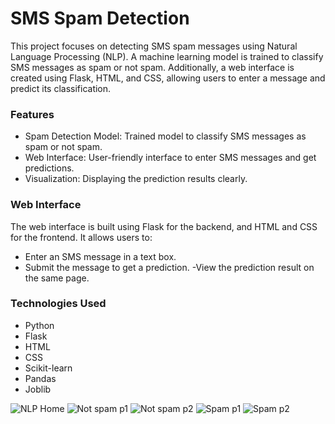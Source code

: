 # SMS Spam Detection
This project focuses on detecting SMS spam messages using Natural Language Processing (NLP). A machine learning model is trained to classify SMS messages as spam or not spam. 
Additionally, a web interface is created using Flask, HTML, and CSS, allowing users to enter a message and predict its classification.

### Features
- Spam Detection Model: Trained model to classify SMS messages as spam or not spam.
- Web Interface: User-friendly interface to enter SMS messages and get predictions.
- Visualization: Displaying the prediction results clearly.

### Web Interface
The web interface is built using Flask for the backend, and HTML and CSS for the frontend. It allows users to:

- Enter an SMS message in a text box.
- Submit the message to get a prediction.
-View the prediction result on the same page.

### Technologies Used
- Python
- Flask
- HTML
- CSS
- Scikit-learn
- Pandas
- Joblib



![NLP Home](https://github.com/user-attachments/assets/ec899c42-c3ec-4f42-bba1-91406deee5c5)
![Not spam p1](https://github.com/user-attachments/assets/7f7c9ece-9056-451b-b9f9-0bfbbf4dafac)
![Not spam p2](https://github.com/user-attachments/assets/f6ca43dc-1053-4d6e-8eeb-886761a4b5bc)
![Spam p1](https://github.com/user-attachments/assets/be5730c3-c63e-4ae8-9cc0-de3146283e9f)
![Spam p2](https://github.com/user-attachments/assets/3a244d2a-e888-49a5-99da-e09baeaf60b8)




